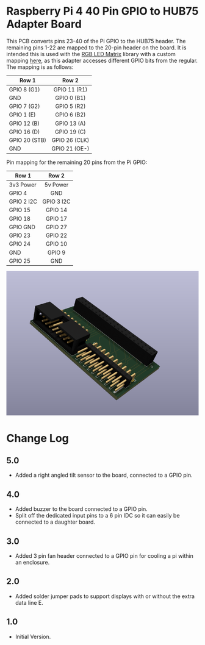 # Raspberry Pi 4 40 Pin GPIO to HUB75 Adapter Board

This PCB converts pins 23-40 of the Pi GPIO to the HUB75 header. The remaining pins 1-22 are mapped to the 20-pin header on the board. It is intended this is used with the [RGB LED Matrix](https://github.com/hzeller/rpi-rgb-led-matrix/tree/master) library with a custom mapping [here](https://github.com/mura3277/rpi-rgb-led-matrix/blob/master/lib/hardware-mapping.c#L73), as this adapter accesses different GPIO bits from the regular. The mapping is as follows:

|Row 1        | Row 2       |
|-------------|:-----------:|
|GPIO 8 (G1)  |GPIO 11 (R1) |
|GND          |GPIO 0 (B1)  |
|GPIO 7 (G2)  |GPIO 5 (R2)  |
|GPIO 1 (E)   |GPIO 6 (B2)  |
|GPIO 12 (B)  |GPIO 13 (A)  |
|GPIO 16 (D)  |GPIO 19 (C)  |
|GPIO 20 (STB)|GPIO 26 (CLK)|
|GND          |GPIO 21 (OE-)|

Pin mapping for the remaining 20 pins from the Pi GPIO:

|Row 1     | Row 2    |
|----------|:--------:|
|3v3 Power |5v Power  |
|GPIO 4    |GND       |
|GPIO 2 I2C|GPIO 3 I2C|
|GPIO 15   |GPIO 14   |
|GPIO 18   |GPIO 17   |
|GPIO GND  |GPIO 27   |
|GPIO 23   |GPIO 22   |
|GPIO 24   |GPIO 10   |
|GND       |GPIO 9    |
|GPIO 25   |GND       |

![](image.png)

# Change Log

## 5.0
-  Added a right angled tilt sensor to the board, connected to a GPIO pin.

## 4.0
-  Added buzzer to the board connected to a GPIO pin.
-  Split off the dedicated input pins to a 6 pin IDC so it can easily be connected to a daughter board.

## 3.0
-  Added 3 pin fan header connected to a GPIO pin for cooling a pi within an enclosure.

## 2.0
-  Added solder jumper pads to support displays with or without the extra data line E.

## 1.0
- Initial Version.